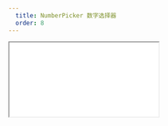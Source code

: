 ```yaml
---
  title: NumberPicker 数字选择器
  order: 8
---
```

    
<Iframe src="//mc.fusion.design/demos/comp_groups/@alifd/next/numberpicker?theme=@alifd/theme-2" />
